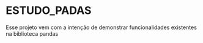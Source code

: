 # ESTUDO_PADAS
Esse projeto vem com a intenção de demonstrar funcionalidades existentes na biblioteca pandas
